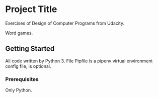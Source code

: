 # Project Title

Exercises of Design of Computer Programs from Udacity.

Word games.

## Getting Started

All code written by Python 3. File Pipfile is a pipenv virtual environment config file, is optional.

### Prerequisites

Only Python.
